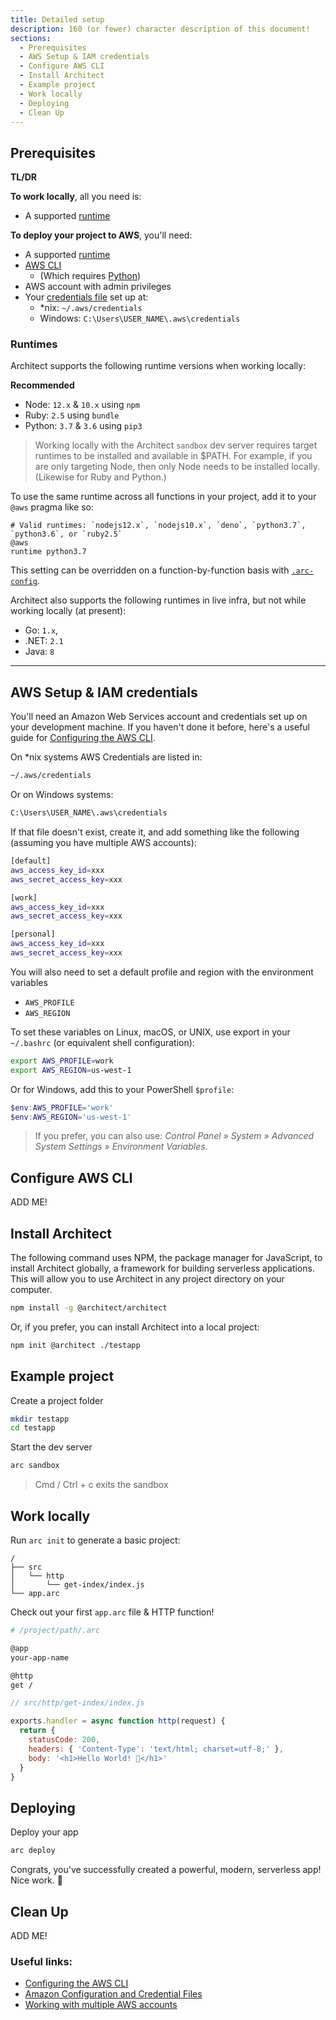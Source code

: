 ```yaml
---
title: Detailed setup
description: 160 (or fewer) character description of this document!
sections:
  - Prerequisites
  - AWS Setup & IAM credentials
  - Configure AWS CLI
  - Install Architect
  - Example project
  - Work locally
  - Deploying
  - Clean Up
---
```


## Prerequisites

**TL/DR**

**To work locally**, all you need is:

- A supported [runtime](#runtimes)

**To deploy your project to AWS**, you'll need:

- A supported [runtime](#runtimes)
- [AWS CLI](https://docs.aws.amazon.com/cli/latest/userguide/cli-chap-configure.html)
  - (Which requires [Python](https://www.python.org/downloads/))
- AWS account with admin privileges
- Your [credentials file](#local-credentials-file) set up at:
  - \*nix: `~/.aws/credentials`
  - Windows: `C:\Users\USER_NAME\.aws\credentials`


### Runtimes

Architect supports the following runtime versions when working locally:

**Recommended**

- Node: `12.x` & `10.x` using `npm`
- Ruby: `2.5` using `bundle`
- Python: `3.7` & `3.6` using `pip3`

> Working locally with the Architect `sandbox` dev server requires target runtimes to be installed and available in $PATH. For example, if you are only targeting Node, then only Node needs to be installed locally. (Likewise for Ruby and Python.)

To use the same runtime across all functions in your project, add it to your `@aws` pragma like so:

```
# Valid runtimes: `nodejs12.x`, `nodejs10.x`, `deno`, `python3.7`, `python3.6`, or `ruby2.5`
@aws
runtime python3.7
```

This setting can be overridden on a function-by-function basis with [`.arc-config`](/en/reference/architect-manifest-and-config/function-config-file).

Architect also supports the following runtimes in live infra, but not while working locally (at present):
- Go: `1.x`,
- .NET: `2.1`
- Java: `8`

---

## AWS Setup & IAM credentials

You'll need an Amazon Web Services account and credentials set up on your development machine. If you haven't done it before, here's a useful guide for [Configuring the AWS CLI](https://docs.aws.amazon.com/cli/latest/userguide/cli-chap-getting-started.html).

On \*nix systems AWS Credentials are listed in:

```bash
~/.aws/credentials
```

Or on Windows systems:

```bash
C:\Users\USER_NAME\.aws\credentials
```

If that file doesn't exist, create it, and add something like the following (assuming you have multiple AWS accounts):

```bash
[default]
aws_access_key_id=xxx
aws_secret_access_key=xxx

[work]
aws_access_key_id=xxx
aws_secret_access_key=xxx

[personal]
aws_access_key_id=xxx
aws_secret_access_key=xxx
```

You will also need to set a default profile and region with the environment variables 

- `AWS_PROFILE`
- `AWS_REGION`

To set these variables on Linux, macOS, or UNIX, use export in your `~/.bashrc` (or equivalent shell configuration):

```bash
export AWS_PROFILE=work
export AWS_REGION=us-west-1
```

Or for Windows, add this to your PowerShell `$profile`:

```powershell
$env:AWS_PROFILE='work'
$env:AWS_REGION='us-west-1'
```

> If you prefer, you can also use: *Control Panel » System » Advanced System Settings » Environment Variables*.

## Configure AWS CLI

ADD ME!

## Install Architect

The following command uses NPM, the package manager for JavaScript, to install Architect globally, a framework for building serverless applications. This will allow you to use Architect in any project directory on your computer.

```bash
npm install -g @architect/architect
```

Or, if you prefer, you can install Architect into a local project:

```bash
npm init @architect ./testapp
```

## Example project

Create a project folder

```bash
mkdir testapp
cd testapp
```
Start the dev server

```bash
arc sandbox
```
> Cmd / Ctrl + c exits the sandbox

## Work locally

Run `arc init` to generate a basic project:

```
/
├── src
│   └── http
│       └── get-index/index.js
└── app.arc
```

Check out your first `app.arc` file & HTTP function!

```bash
# /project/path/.arc

@app
your-app-name

@http
get /
```

```javascript
// src/http/get-index/index.js

exports.handler = async function http(request) {
  return {
    statusCode: 200,
    headers: { 'Content-Type': 'text/html; charset=utf-8;' },
    body: '<h1>Hello World! 🎉</h1>'
  }
}
```

## Deploying

Deploy your app

```bash
arc deploy
```

Congrats, you've successfully created a powerful, modern, serverless app! Nice work. 💖

## Clean Up

ADD ME!

### Useful links:

- [Configuring the AWS CLI](https://docs.aws.amazon.com/cli/latest/userguide/cli-chap-getting-started.html)
- [Amazon Configuration and Credential Files](https://docs.aws.amazon.com/cli/latest/userguide/cli-config-files.html)
- [Working with multiple AWS accounts](/guides/multiple-aws-accounts)